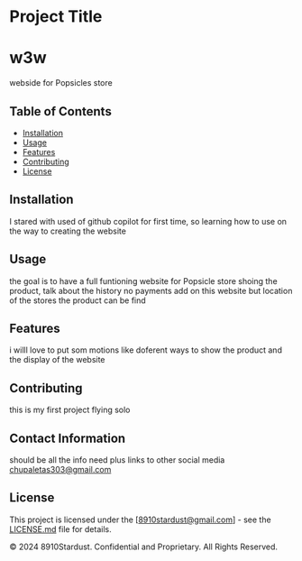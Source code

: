 
# Project Title

# w3w

<!-- Short project description goes here. -->
webside for Popsicles store

## Table of Contents

- [Installation](#installation)
- [Usage](#usage)
- [Features](#features)
- [Contributing](#contributing)
- [License](#license)

## Installation

<!-- Provide instructions on how to install your project.
Installation Instructions: Provide clear instructions on how to install and set up your project. -->
I stared with used of github copilot for first time, so learning how to use on the way to creating the website

## Usage

<!--Explain how to use your project and include code examples if necessary.
Usage Examples: Include examples and code snippets to demonstrate how users can use your project. -->
the goal is to have a full funtioning website for Popsicle store shoing the product,  talk about the history  no payments add on this website but location of the stores the product can be find

## Features

<!-- Highlight the key features of your project.
adding links to social media and google search including booking on line   -->
i willl love to put som motions like doferent ways to show the product and the display of the website

## Contributing

<!-- Provide guidelines for others to contribute to your project.
Acknowledgements: Acknowledge any external libraries, tools, or contributions that you've used or received. -->
this is my first project flying solo

## Contact Information

<!-- Contact Information: Provide a way for users and contributors to contact you or the project team. -->
should be all the info need plus links to other social media
<chupaletas303@gmail.com>

## License

This project is licensed under the [8910stardust@gmail.com] - see the [LICENSE.md](LICENSE.md) file for details.

© 2024 8910Stardust. Confidential and Proprietary. All Rights Reserved.
